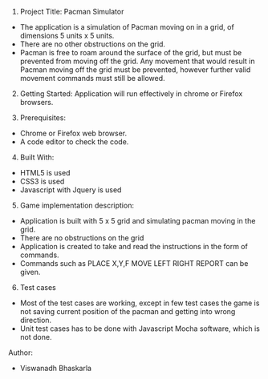 1. Project Title:
  Pacman Simulator
  * The application is a simulation of Pacman moving on in a grid, of dimensions 5 units x 5 units.
  * There are no other obstructions on the grid.
  * Pacman is free to roam around the surface of the grid, but must be prevented from moving off the grid. Any          movement that would result in Pacman moving off the grid must be prevented, however further valid movement commands must still be allowed.

2. Getting Started:
  Application will run effectively in chrome or Firefox browsers.

3. Prerequisites:
  * Chrome or Firefox web browser.
  * A code editor to check the code.

4. Built With:
  * HTML5 is used
  * CSS3 is used
  * Javascript with Jquery is used

5. Game implementation description:
  * Application is built with 5 x 5 grid and simulating pacman moving in the grid.
  * There are no obstructions on the grid
  * Application is created to take and read the instructions in the form of commands.
  * Commands such as PLACE X,Y,F MOVE LEFT RIGHT REPORT can be given.

6. Test cases
  * Most of the test cases are working, except in few test cases the game is not saving current
  position of the pacman and getting into wrong direction.
  * Unit test cases has to be done with Javascript Mocha software, which is not done.

Author:
  * Viswanadh Bhaskarla

